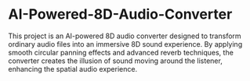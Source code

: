 # AI-Powered-8D-Audio-Converter
This project is an AI-powered 8D audio converter designed to transform ordinary audio files into an immersive 8D sound experience. By applying smooth circular panning effects and advanced reverb techniques, the converter creates the illusion of sound moving around the listener, enhancing the spatial audio experience. 
